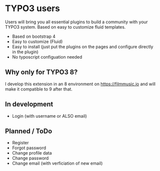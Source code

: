 # TYPO3 users

Users will bring you all essential plugins to build a community with your TYPO3 system. Based on easy to customize fluid templates.

* Based on bootstrap 4
* Easy to customize (Fluid)
* Easy to install (just put the plugins on the pages and configure directly in the plugin)
* No typoscript configuation needed

## Why only for TYPO3 8?

I develop this extension in an 8 environment on https://filmmusic.io and will make it compatible to 9 after that.

## In development

* Login (with username or ALSO email)

## Planned / ToDo

* Register
* Forgot password
* Change profile data
* Change password
* Change email (with verficiation of new email)
